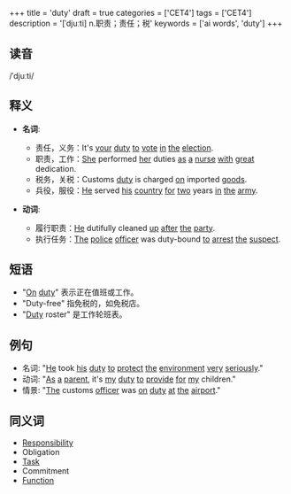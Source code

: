 +++
title = 'duty'
draft = true
categories = ['CET4']
tags = ['CET4']
description = '[ˈdjuːti] n.职责；责任；税'
keywords = ['ai words', 'duty']
+++

## 读音
/ˈdjuːti/

## 释义
- **名词**:
  - 责任，义务：It's [your](/post/your/) [duty](/post/duty/) [to](/post/to/) [vote](/post/vote/) [in](/post/in/) [the](/post/the/) [election](/post/election/).
  - 职责，工作：[She](/post/she/) performed [her](/post/her/) duties [as](/post/as/) [a](/post/a/) [nurse](/post/nurse/) [with](/post/with/) [great](/post/great/) dedication.
  - 税务，关税：Customs [duty](/post/duty/) is charged [on](/post/on/) imported [goods](/post/goods/).
  - 兵役，服役：[He](/post/he/) served [his](/post/his/) [country](/post/country/) [for](/post/for/) [two](/post/two/) years [in](/post/in/) [the](/post/the/) [army](/post/army/).

- **动词**:
  - 履行职责：[He](/post/he/) dutifully cleaned [up](/post/up/) [after](/post/after/) [the](/post/the/) [party](/post/party/).
  - 执行任务：[The](/post/the/) [police](/post/police/) [officer](/post/officer/) was duty-bound [to](/post/to/) [arrest](/post/arrest/) [the](/post/the/) [suspect](/post/suspect/).

## 短语
- "[On](/post/on/) [duty](/post/duty/)" 表示正在值班或工作。
- "Duty-free" 指免税的，如免税店。
- "[Duty](/post/duty/) roster" 是工作轮班表。

## 例句
- 名词: "[He](/post/he/) took [his](/post/his/) [duty](/post/duty/) [to](/post/to/) [protect](/post/protect/) [the](/post/the/) [environment](/post/environment/) [very](/post/very/) [seriously](/post/seriously/)."
- 动词: "[As](/post/as/) [a](/post/a/) [parent](/post/parent/), it's [my](/post/my/) [duty](/post/duty/) [to](/post/to/) [provide](/post/provide/) [for](/post/for/) [my](/post/my/) children."
- 情景: "[The](/post/the/) customs [officer](/post/officer/) was [on](/post/on/) [duty](/post/duty/) [at](/post/at/) [the](/post/the/) [airport](/post/airport/)."

## 同义词
- [Responsibility](/post/responsibility/)
- Obligation
- [Task](/post/task/)
- Commitment
- [Function](/post/function/)
